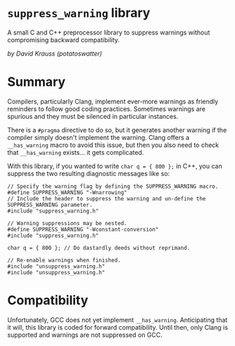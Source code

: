 `suppress_warning` library
==========================

A small C and C++ preprocessor library to suppress warnings without compromising backward compatibility.

*by David Krauss (potatoswatter)*
<!-- language: lang-c lang-cxx -->

Summary
=======

Compilers, particularly Clang, implement ever-more warnings as friendly reminders to follow good coding practices.
Sometimes warnings are spurious and they must be silenced in particular instances.

There is a `#pragma` directive to do so, but it generates another warning if the compiler simply doesn't implement the warning.
Clang offers a `__has_warning` macro to avoid this issue, but then you also need to check that `__has_warning` exists… it gets complicated.

With this library, if you wanted to write `char q = { 800 };` in C++, you can suppress the two resulting diagnostic messages like so:

    // Specify the warning flag by defining the SUPPRESS_WARNING macro.
    #define SUPPRESS_WARNING "-Wnarrowing"
    // Include the header to suppress the warning and un-define the SUPPRESS_WARNING parameter.
    #include "suppress_warning.h"

    // Warning suppressions may be nested.
    #define SUPPRESS_WARNING "-Wconstant-conversion"
    #include "suppress_warning.h"

    char q = { 800 }; // Do dastardly deeds without reprimand.

    // Re-enable warnings when finished.
    #include "unsuppress_warning.h"
    #include "unsuppress_warning.h"

Compatibility
=============

Unfortunately, GCC does not yet implement `__has_warning`. Anticipating that it will, this library is coded for forward compatibility.
Until then, only Clang is supported and warnings are not suppressed on GCC.

